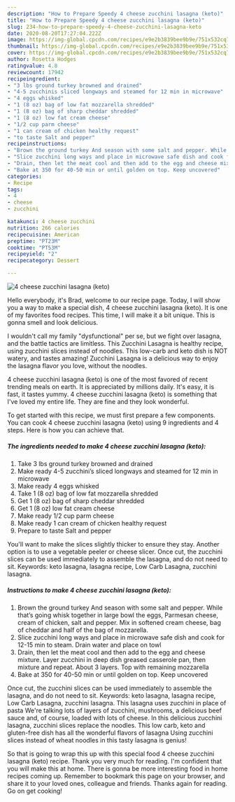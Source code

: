 ```yaml
---
description: "How to Prepare Speedy 4 cheese zucchini lasagna (keto)"
title: "How to Prepare Speedy 4 cheese zucchini lasagna (keto)"
slug: 234-how-to-prepare-speedy-4-cheese-zucchini-lasagna-keto
date: 2020-08-20T17:27:04.222Z
image: https://img-global.cpcdn.com/recipes/e9e2b3839bee9b9e/751x532cq70/4-cheese-zucchini-lasagna-keto-recipe-main-photo.jpg
thumbnail: https://img-global.cpcdn.com/recipes/e9e2b3839bee9b9e/751x532cq70/4-cheese-zucchini-lasagna-keto-recipe-main-photo.jpg
cover: https://img-global.cpcdn.com/recipes/e9e2b3839bee9b9e/751x532cq70/4-cheese-zucchini-lasagna-keto-recipe-main-photo.jpg
author: Rosetta Hodges
ratingvalue: 4.8
reviewcount: 17942
recipeingredient:
- "3 lbs ground turkey browned and drained"
- "4-5 zucchinis sliced longways and steamed for 12 min in microwave"
- "4 eggs whisked"
- "1 (8 oz) bag of low fat mozzarella shredded"
- "1 (8 oz) bag of sharp cheddar shredded"
- "1 (8 oz) low fat cream cheese"
- "1/2 cup parm cheese"
- "1 can cream of chicken healthy request"
- "to taste Salt and pepper"
recipeinstructions:
- "Brown the ground turkey And season with some salt and pepper. While that’s going whisk together in large bowl the eggs, Parmesan cheese, cream of chicken, salt and pepper. Mix in softened cream cheese, bag of cheddar and half of the bag of mozzarella."
- "Slice zucchini long ways and place in microwave safe dish and cook for 12-15 min to steam. Drain water and place on towl"
- "Drain, then let the meat cool and then add to the egg and cheese mixture. Layer zucchini in deep dish greased casserole pan, then mixture and repeat. About 3 layers. Top with remaining mozzarella"
- "Bake at 350 for 40-50 min or until golden on top. Keep uncovered"
categories:
- Recipe
tags:
- 4
- cheese
- zucchini

katakunci: 4 cheese zucchini 
nutrition: 266 calories
recipecuisine: American
preptime: "PT23M"
cooktime: "PT53M"
recipeyield: "2"
recipecategory: Dessert

---
```



![4 cheese zucchini lasagna (keto)](https://img-global.cpcdn.com/recipes/e9e2b3839bee9b9e/751x532cq70/4-cheese-zucchini-lasagna-keto-recipe-main-photo.jpg)

Hello everybody, it's Brad, welcome to our recipe page. Today, I will show you a way to make a special dish, 4 cheese zucchini lasagna (keto). It is one of my favorites food recipes. This time, I will make it a bit unique. This is gonna smell and look delicious.

I wouldn&#39;t call my family &#34;dysfunctional&#34; per se, but we fight over lasagna, and the battle tactics are limitless. This Zucchini Lasagna is healthy recipe, using zucchini slices instead of noodles. This low-carb and keto dish is NOT watery, and tastes amazing! Zucchini Lasagna is a delicious way to enjoy the lasagna flavor you love, without the noodles.

4 cheese zucchini lasagna (keto) is one of the most favored of recent trending meals on earth. It is appreciated by millions daily. It's easy, it is fast, it tastes yummy. 4 cheese zucchini lasagna (keto) is something that I've loved my entire life. They are fine and they look wonderful.


To get started with this recipe, we must first prepare a few components. You can cook 4 cheese zucchini lasagna (keto) using 9 ingredients and 4 steps. Here is how you can achieve that.

<!--inarticleads1-->

##### The ingredients needed to make 4 cheese zucchini lasagna (keto):

1. Take 3 lbs ground turkey browned and drained
1. Make ready 4-5 zucchini’s sliced longways and steamed for 12 min in microwave
1. Make ready 4 eggs whisked
1. Take 1 (8 oz) bag of low fat mozzarella shredded
1. Get 1 (8 oz) bag of sharp cheddar shredded
1. Get 1 (8 oz) low fat cream cheese
1. Make ready 1/2 cup parm cheese
1. Make ready 1 can cream of chicken healthy request
1. Prepare to taste Salt and pepper


You&#39;ll want to make the slices slightly thicker to ensure they stay. Another option is to use a vegetable peeler or cheese slicer. Once cut, the zucchini slices can be used immediately to assemble the lasagna, and do not need to sit. Keywords: keto lasagna, lasagna recipe, Low Carb Lasagna, zucchini lasagna. 

<!--inarticleads2-->

##### Instructions to make 4 cheese zucchini lasagna (keto):

1. Brown the ground turkey And season with some salt and pepper. While that’s going whisk together in large bowl the eggs, Parmesan cheese, cream of chicken, salt and pepper. Mix in softened cream cheese, bag of cheddar and half of the bag of mozzarella.
1. Slice zucchini long ways and place in microwave safe dish and cook for 12-15 min to steam. Drain water and place on towl
1. Drain, then let the meat cool and then add to the egg and cheese mixture. Layer zucchini in deep dish greased casserole pan, then mixture and repeat. About 3 layers. Top with remaining mozzarella
1. Bake at 350 for 40-50 min or until golden on top. Keep uncovered


Once cut, the zucchini slices can be used immediately to assemble the lasagna, and do not need to sit. Keywords: keto lasagna, lasagna recipe, Low Carb Lasagna, zucchini lasagna. This lasagna uses zucchini in place of pasta We&#39;re talking lots of layers of zucchini, mushrooms, a delicious beef sauce and, of course, loaded with lots of cheese. In this delicious zucchini lasagna, zucchini slices replace the noodles. This low carb, keto and gluten-free dish has all the wonderful flavors of lasagna Using zucchini slices instead of wheat noodles in this tasty lasagna is genius! 

So that is going to wrap this up with this special food 4 cheese zucchini lasagna (keto) recipe. Thank you very much for reading. I'm confident that you will make this at home. There is gonna be more interesting food in home recipes coming up. Remember to bookmark this page on your browser, and share it to your loved ones, colleague and friends. Thanks again for reading. Go on get cooking!
